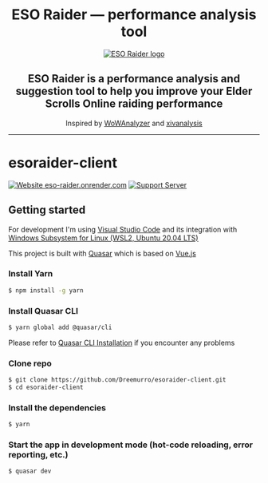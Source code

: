 <div align="center">
  <h1>ESO Raider — performance analysis tool</h1>
  <p>
    <a href="https://eso-raider.onrender.com/">
      <img src="https://eso-raider.onrender.com/icons/favicon-128x128.png" alt="ESO Raider logo" />
    </a>
  </p>
  <h2>ESO Raider is a performance analysis and suggestion tool to help you improve your Elder Scrolls Online raiding performance</h2>
  <p>Inspired by <a href="https://wowanalyzer.com/">WoWAnalyzer</a> and <a href="https://xivanalysis.com/">xivanalysis</a></p>
</div>

---

# esoraider-client

[![Website eso-raider.onrender.com](https://img.shields.io/website-up-down-green-red/https/eso-raider.onrender.com.svg?style=flat-square)](https://eso-raider.onrender.com/)
[![Support Server](https://img.shields.io/discord/871135724408295434.svg?color=7289da&label=ESO+Raider&logo=discord&style=flat-square)](https://discord.gg/KP8GpascgQ)

## Getting started

For development I'm using [Visual Studio Code](https://code.visualstudio.com/) and its integration with [Windows Subsystem for Linux (WSL2, Ubuntu 20.04 LTS)](https://docs.microsoft.com/en-us/windows/wsl/tutorials/wsl-vscode)

This project is built with [Quasar](https://quasar.dev/) which is based on [Vue.js](https://vuejs.org/)

### Install Yarn

```bash
$ npm install -g yarn
```

### Install Quasar CLI

```bash
$ yarn global add @quasar/cli
```

Please refer to [Quasar CLI Installation](https://quasar.dev/quasar-cli/installation) if you encounter any problems

### Clone repo

```bash
$ git clone https://github.com/Dreemurro/esoraider-client.git
$ cd esoraider-client
```

### Install the dependencies

```bash
$ yarn
```

### Start the app in development mode (hot-code reloading, error reporting, etc.)

```bash
$ quasar dev
```
